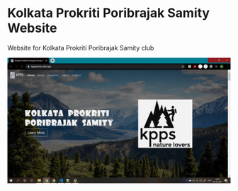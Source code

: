 # Kolkata Prokriti Poribrajak Samity Website
Website for Kolkata Prokriti Poribrajak Samity club

![plot](./home_page.png)
